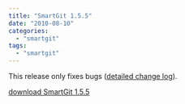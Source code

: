 ```yaml
---
title: "SmartGit 1.5.5"
date: "2010-08-10"
categories: 
  - "smartgit"
tags: 
  - "smartgit"
---
```


This release only fixes bugs ([detailed change log](http://www.syntevo.com/smartgit/changelog.txt)).

[download SmartGit 1.5.5](http://www.syntevo.com/smartgit/download.html)
